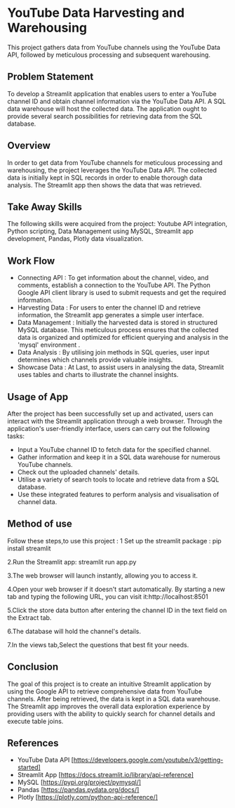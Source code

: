 # YouTube Data Harvesting and Warehousing
This project gathers data from YouTube channels using the YouTube Data API, followed by meticulous processing and subsequent warehousing.
## Problem Statement 
To develop a Streamlit application that enables users to enter a YouTube channel ID and obtain channel information via the YouTube Data API.
A SQL data warehouse will host the collected data.
The application ought to provide several search possibilities for retrieving data from the SQL database.
## Overview
In order to get data from YouTube channels for meticulous processing and warehousing, the project leverages the YouTube Data API. 
The collected data is initially kept in SQL records in order to enable thorough data analysis. The Streamlit app then shows the data that was retrieved.
## Take Away Skills
The following skills were acquired from the project:
Youtube API integration,
Python scripting,
Data Management using MySQL,
Streamlit app development,
Pandas,
Plotly data visualization.
## Work Flow
* Connecting API :
To get information about the channel, video, and comments, establish a connection to the YouTube API. The Python Google API client library is used to submit requests and get the required information.
* Harvesting Data :
  For users to enter the channel ID and retrieve information, the Streamlit app generates a simple user interface.
* Data Management :
  Initially the harvested data is stored in structured MySQL database. This meticulous process ensures that the collected data is organized and optimized for efficient querying and analysis in the 'mysql' 
  environment .
* Data Analysis :
  By utilising join methods in SQL queries, user input determines which channels provide valuable insights.
* Showcase Data :
   At Last, to assist users in analysing the data, Streamlit uses tables and charts to illustrate the channel insights.
## Usage of App
After the project has been successfully set up and activated, users can interact with the Streamlit application through a web browser. Through the application's user-friendly interface, users can carry out the following tasks:
* Input a YouTube channel ID to fetch data for the specified channel.
* Gather information and keep it in a SQL data warehouse for numerous YouTube channels.
* Check out the uploaded channels' details.
* Utilise a variety of search tools to locate and retrieve data from a SQL database.
* Use these integrated features to perform analysis and visualisation of channel data.
## Method of use
Follow these steps,to use this project :
 1 Set up the streamlit package : pip install streamlit
 
 2.Run the Streamlit app: streamlit run app.py
 
 3.The web browser will launch instantly, allowing you to access it.

 4.Open your web browser if it doesn't start automatically. By starting a new tab and typing the following URL, you can visit it:http://localhost:8501
 
 5.Click the store data button after entering the channel ID in the text field on the Extract tab.
 
 6.The database will hold the channel's details.
 
 7.In the views tab,Select the questions that best fit your needs.
 
## Conclusion
 The goal of this project is to create an intuitive Streamlit application by using the Google API to retrieve comprehensive data from YouTube channels. After being retrieved, the data is kept in a SQL data 
 warehouse. The Streamlit app improves the overall data exploration experience by providing users with the ability to quickly search for channel details and execute table joins.
## References 
* YouTube Data API [https://developers.google.com/youtube/v3/getting-started]
* Streamlit App [https://docs.streamlit.io/library/api-reference]
* MySQL [https://pypi.org/project/pymysql/]
* Pandas [https://pandas.pydata.org/docs/]
* Plotly [https://plotly.com/python-api-reference/]
 



